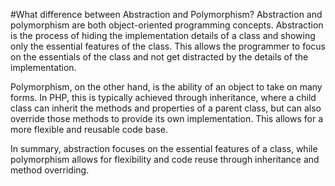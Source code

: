 #What difference between Abstraction and Polymorphism?
Abstraction and polymorphism are both object-oriented programming concepts. Abstraction is the process of hiding the implementation details of a class and showing only the essential features of the class. This allows the programmer to focus on the essentials of the class and not get distracted by the details of the implementation.

Polymorphism, on the other hand, is the ability of an object to take on many forms. In PHP, this is typically achieved through inheritance, where a child class can inherit the methods and properties of a parent class, but can also override those methods to provide its own implementation. This allows for a more flexible and reusable code base.

In summary, abstraction focuses on the essential features of a class, while polymorphism allows for flexibility and code reuse through inheritance and method overriding.
